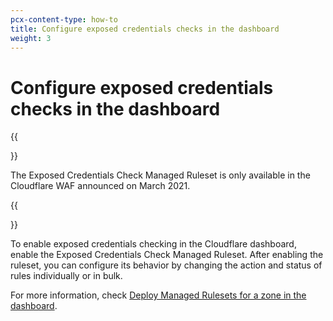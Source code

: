```yaml
---
pcx-content-type: how-to
title: Configure exposed credentials checks in the dashboard
weight: 3
---
```


# Configure exposed credentials checks in the dashboard

{{<Aside type="warning">}}

The Exposed Credentials Check Managed Ruleset is only available in the Cloudflare WAF announced on March 2021.

{{</Aside>}}

To enable exposed credentials checking in the Cloudflare dashboard, enable the Exposed Credentials Check Managed Ruleset. After enabling the ruleset, you can configure its behavior by changing the action and status of rules individually or in bulk.

For more information, check [Deploy Managed Rulesets for a zone in the dashboard](/waf/managed-rulesets/deploy-zone-dashboard/).
